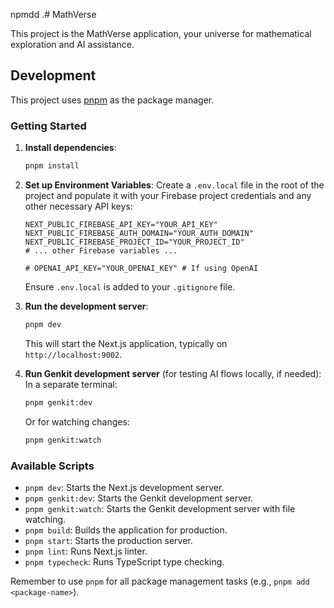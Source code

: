 npmdd .# MathVerse

This project is the MathVerse application, your universe for mathematical exploration and AI assistance.

## Development

This project uses [pnpm](https://pnpm.io/) as the package manager.

### Getting Started

1.  **Install dependencies**:
    ```bash
    pnpm install
    ```

2.  **Set up Environment Variables**:
    Create a `.env.local` file in the root of the project and populate it with your Firebase project credentials and any other necessary API keys:
    ```env
    NEXT_PUBLIC_FIREBASE_API_KEY="YOUR_API_KEY"
    NEXT_PUBLIC_FIREBASE_AUTH_DOMAIN="YOUR_AUTH_DOMAIN"
    NEXT_PUBLIC_FIREBASE_PROJECT_ID="YOUR_PROJECT_ID"
    # ... other Firebase variables ...

    # OPENAI_API_KEY="YOUR_OPENAI_KEY" # If using OpenAI
    ```
    Ensure `.env.local` is added to your `.gitignore` file.

3.  **Run the development server**:
    ```bash
    pnpm dev
    ```
    This will start the Next.js application, typically on `http://localhost:9002`.

4.  **Run Genkit development server** (for testing AI flows locally, if needed):
    In a separate terminal:
    ```bash
    pnpm genkit:dev
    ```
    Or for watching changes:
    ```bash
    pnpm genkit:watch
    ```

### Available Scripts

-   `pnpm dev`: Starts the Next.js development server.
-   `pnpm genkit:dev`: Starts the Genkit development server.
-   `pnpm genkit:watch`: Starts the Genkit development server with file watching.
-   `pnpm build`: Builds the application for production.
-   `pnpm start`: Starts the production server.
-   `pnpm lint`: Runs Next.js linter.
-   `pnpm typecheck`: Runs TypeScript type checking.

Remember to use `pnpm` for all package management tasks (e.g., `pnpm add <package-name>`).
